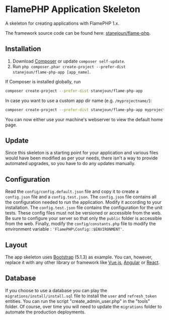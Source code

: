 # FlamePHP Application Skeleton

A skeleton for creating applications with FlamePHP 1.x.

The framework source code can be found here: [stanejoun/flame-php](https://github.com/stanejoun/flame-php).

## Installation

1. Download [Composer](https://getcomposer.org/doc/00-intro.md) or update `composer self-update`.
2. Run `php composer.phar create-project --prefer-dist stanejoun/flame-php-app [app_name]`.

If Composer is installed globally, run

```bash
composer create-project --prefer-dist stanejoun/flame-php-app
```

In case you want to use a custom app dir name (e.g. `/myprojectname/`):

```bash
composer create-project --prefer-dist stanejoun/flame-php-app myprojectname
```

You can now either use your machine's webserver to view the default home page.

## Update

Since this skeleton is a starting point for your application and various files would have been modified as per your
needs, there isn't a way to provide automated upgrades, so you have to do any updates manually.

## Configuration

Read the `config/config.default.json` file and copy it to create a `config.json` file and a `config.test.json`.
The `config.json` file contains all the configuration needed to run the application. Modify it according to your
installation. The `config.test.json` file contains the configuration for the unit tests. These config files must not be
versioned or accessible from the web. Be sure to configure your server so that only the `public` folder is accessible
from the web. Finally, modify the `config/constants.php` file to modify the environment
variable : `'FlamePHP\Config::$ENVIRONMENT'`.

## Layout

The app skeleton uses [Bootstrap](https://getbootstrap.com/) (5.1.3) as example. You can, however, replace it with any
other library or framework like [Vue.js](https://vuejs.org/), [Angular](https://angular.io/)
or [React](https://en.reactjs.org/).

## Database

If you choose to use a database you can play the `migrations/install/install.sql` file to install the `user`
and `refresh_token` entities. You can run the script "create_admin_user.php" in the "tools" folder. Of course, over time
you will need to update the `migrations` folder to automate the production deployments.

